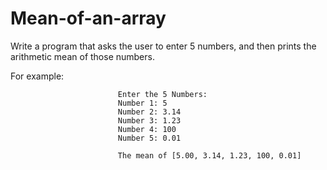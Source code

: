 # Mean-of-an-array
Write a program that asks the user to enter 5 numbers, and then prints the arithmetic mean of those numbers.

For example:

                            Enter the 5 Numbers: 
                            Number 1: 5
                            Number 2: 3.14
                            Number 3: 1.23
                            Number 4: 100
                            Number 5: 0.01

                            The mean of [5.00, 3.14, 1.23, 100, 0.01]

